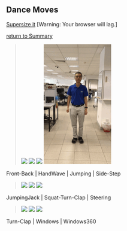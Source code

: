 ## Dance Moves

[Supersize it][supersize] [Warning: Your browser will lag.]

[return to Summary][return]

> ![](images/frontback.gif) ![](images/handwave.gif) ![](images/jumping.gif) ![](images/sidestep.gif)

Front-Back  |  HandWave   |  Jumping | Side-Step

> ![](images/jumpingjack.gif) ![](images/squatturnclap.gif) ![](images/steering.gif)

JumpingJack  |  Squat-Turn-Clap   |  Steering

> ![](images/turnclap.gif) ![](images/window.gif) ![](images/windows360.gif)

Turn-Clap  |  Windows   |  Windows360

[return]: https://github.com/cardboardcode/dancedance
[supersize]: https://github.com/cardboardcode/dancedance/blob/master/resources/superdancemoves.md


